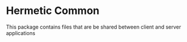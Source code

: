 # Hermetic Common

This package contains files that are be shared between client and server applications